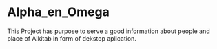 # Alpha_en_Omega
This Project has purpose to serve a good information about people and place of Alkitab in form of dekstop aplication.
